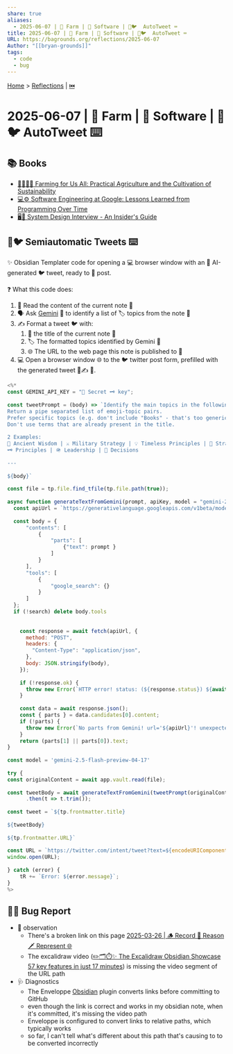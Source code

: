 ```yaml
---
share: true
aliases:
  - 2025-06-07 | 🚜 Farm | 💾 Software | 🤖🐦  AutoTweet ⌨️
title: 2025-06-07 | 🚜 Farm | 💾 Software | 🤖🐦  AutoTweet ⌨️
URL: https://bagrounds.org/reflections/2025-06-07
Author: "[[bryan-grounds]]"
tags:
  - code
  - bug
---
```

[Home](../index.md) > [Reflections](./index.md) | [⏮️](./2025-06-06.md)  
# 2025-06-07 | 🚜 Farm | 💾 Software | 🤖🐦  AutoTweet ⌨️  
## 📚 Books  
- [🚜🧑‍🌾🌱 Farming for Us All: Practical Agriculture and the Cultivation of Sustainability](../books/farming-for-us-all-practical-agriculture-and-the-cultivation-of-sustainability.md)  
- [💻⚙️ Software Engineering at Google: Lessons Learned from Programming Over Time](../books/software-engineering-at-google-lessons-learned-from-programming-over-time.md)  
- [🖥️🔑 System Design Interview - An Insider's Guide](../books/system-design-interview-an-insiders-guide.md)  
  
## 🤖🐦 Semiautomatic Tweets ⌨️  
✨ Obsidian Templater code for opening a 💻 browser window with an 🤖 AI-generated 🐦 tweet, ready to 🚀 post.  
  
❓ What this code does:  
1.  📖 Read the content of the current note 📝  
2.  🗣️ Ask [Gemini](../software/gemini.md) 🤖 to identify a list of 🏷️ topics from the note 📝  
3.  ✍️ Format a tweet 🐦 with:  
    1.  📃 the title of the current note 📝  
    2.  🏷️ The formatted topics identified by Gemini 🤖  
    3.  🌐 The URL to the web page this note is published to 🚀  
4.  💻 Open a browser window 🌐 to the 🐦 twitter post form, prefilled with the generated tweet 🤖✍️ 🎉.  
  
```js  
<%*  
const GEMINI_API_KEY = "🤫 Secret 🗝️ key";  
  
const tweetPrompt = (body) => `Identify the main topics in the following.  
Return a pipe separated list of emoji-topic pairs.  
Prefer specific topics (e.g. don't include "Books" - that's too generic).  
Don't use terms that are already present in the title.  
  
2 Examples:  
📜 Ancient Wisdom | ⚔️ Military Strategy | 💡 Timeless Principles | 🧠 Strategic Thinking | 🎯 Path to Victory  
🗝️ Principles | 🪖 Leadership | 🤔 Decisions  
  
---  
  
${body}`  
  
const file = tp.file.find_tfile(tp.file.path(true));  
  
async function generateTextFromGemini(prompt, apiKey, model = "gemini-2.0-flash", search = false) {  
  const apiUrl = `https://generativelanguage.googleapis.com/v1beta/models/${model}:generateContent?key=${apiKey}`;  
  
  const body = {  
      "contents": [  
          {  
              "parts": [  
                  {"text": prompt }  
              ]  
          }  
      ],  
      "tools": [  
          {  
              "google_search": {}  
          }  
      ]  
  };  
  if (!search) delete body.tools  
  
  
    const response = await fetch(apiUrl, {  
      method: "POST",  
      headers: {  
        "Content-Type": "application/json",  
      },  
      body: JSON.stringify(body),  
    });  
  
    if (!response.ok) {  
      throw new Error(`HTTP error! status: (${response.status}) ${await response.text()}`);  
    }  
  
    const data = await response.json();  
    const { parts } = data.candidates[0].content;  
    if (!parts) {  
      throw new Error(`No parts from Gemini! url='${apiUrl}'! unexpected response: data=(${JSON.stringify(data)})`)  
    }  
    return (parts[1] || parts[0]).text;  
}  
  
const model = 'gemini-2.5-flash-preview-04-17'  
  
try {  
const originalContent = await app.vault.read(file);  
  
const tweetBody = await generateTextFromGemini(tweetPrompt(originalContent), GEMINI_API_KEY)  
      .then(t => t.trim());  
  
const tweet = `${tp.frontmatter.title}  
  
${tweetBody}  
  
${tp.frontmatter.URL}`  
  
const URL = `https://twitter.com/intent/tweet?text=${encodeURIComponent(tweet.trim())}`  
window.open(URL);  
  
} catch (error) {  
    tR += `Error: ${error.message}`;  
}  
%>  
```  
  
## 👀🐛 Bug Report  
- 👀 observation  
    - There's a broken link on this page [2025-03-26 | 🪵 Record 🦙 Reason 🗡️ Represent 🌐](./2025-03-26.md)  
    - The excalidraw video ([✏️🗂️⏱️✨ The Excalidraw Obsidian Showcase 57 key features in just 17 minutes](../the-excalidraw-obsidian-showcase-57-key-features-in-just-17-minutes.md)) is missing the video segment of the URL path  
- 🩺 Diagnostics  
    - The Enveloppe [Obsidian](../software/obsidian.md) plugin converts links before committing to GitHub  
    - even though the link is correct and works in my obsidian note, when it's committed, it's missing the video path  
    - Enveloppe is configured to convert links to relative paths, which typically works  
    - so far, I can't tell what's different about this path that's causing to to be converted incorrectly  

